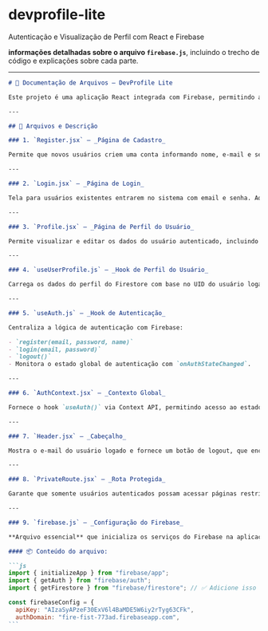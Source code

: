 # devprofile-lite

Autenticação e Visualização de Perfil com React e Firebase

**informações detalhadas sobre o arquivo `firebase.js`**, incluindo o trecho de código e explicações sobre cada parte.

---

````markdown
# 📘 Documentação de Arquivos – DevProfile Lite

Este projeto é uma aplicação React integrada com Firebase, permitindo autenticação de usuários e gerenciamento de perfis.

---

## 📄 Arquivos e Descrição

### 1. `Register.jsx` – _Página de Cadastro_

Permite que novos usuários criem uma conta informando nome, e-mail e senha. Após o cadastro, o usuário é salvo no Firestore e redirecionado para a tela de login.

---

### 2. `Login.jsx` – _Página de Login_

Tela para usuários existentes entrarem no sistema com email e senha. Ao logar com sucesso, o usuário é redirecionado para a tela de perfil.

---

### 3. `Profile.jsx` – _Página de Perfil do Usuário_

Permite visualizar e editar os dados do usuário autenticado, incluindo nome, bio e URL pessoal. Os dados são carregados e atualizados diretamente do Firestore.

---

### 4. `useUserProfile.js` – _Hook de Perfil do Usuário_

Carrega os dados do perfil do Firestore com base no UID do usuário logado e oferece uma função para atualizar esses dados (`updateProfile`).

---

### 5. `useAuth.js` – _Hook de Autenticação_

Centraliza a lógica de autenticação com Firebase:

- `register(email, password, name)`
- `login(email, password)`
- `logout()`
- Monitora o estado global de autenticação com `onAuthStateChanged`.

---

### 6. `AuthContext.jsx` – _Contexto Global_

Fornece o hook `useAuth()` via Context API, permitindo acesso ao estado de autenticação em qualquer componente filho.

---

### 7. `Header.jsx` – _Cabeçalho_

Mostra o e-mail do usuário logado e fornece um botão de logout, que encerra a sessão e redireciona para a tela de login.

---

### 8. `PrivateRoute.jsx` – _Rota Protegida_

Garante que somente usuários autenticados possam acessar páginas restritas. Redireciona usuários não logados para `/login`.

---

### 9. `firebase.js` – _Configuração do Firebase_

**Arquivo essencial** que inicializa os serviços do Firebase na aplicação, como autenticação e Firestore.

#### 📦 Conteúdo do arquivo:

```js
import { initializeApp } from "firebase/app";
import { getAuth } from "firebase/auth";
import { getFirestore } from "firebase/firestore"; // ✅ Adicione isso

const firebaseConfig = {
  apiKey: "AIzaSyAPzeF30ExV6l4BaMDE5W6iy2rTyg63CFk",
  authDomain: "fire-fist-773ad.firebaseapp.com",
```
````
